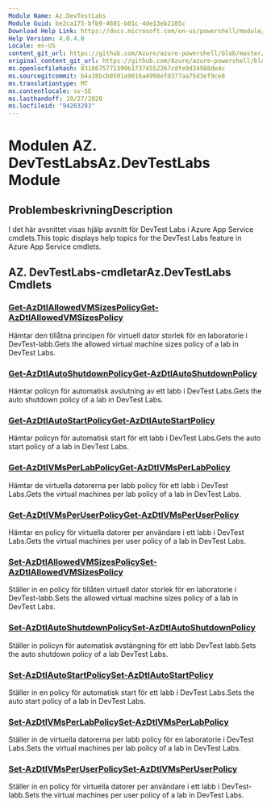 ```yaml
---
Module Name: Az.DevTestLabs
Module Guid: be2ca175-bfb9-4601-b01c-4de13eb2105c
Download Help Link: https://docs.microsoft.com/en-us/powershell/module/az.devtestlabs
Help Version: 4.0.4.0
Locale: en-US
content_git_url: https://github.com/Azure/azure-powershell/blob/master/src/DevTestLabs/DevTestLabs/help/Az.DevTestLabs.md
original_content_git_url: https://github.com/Azure/azure-powershell/blob/master/src/DevTestLabs/DevTestLabs/help/Az.DevTestLabs.md
ms.openlocfilehash: 8310675771399b17374552267cdfe9d34988de4c
ms.sourcegitcommit: b4a38bcb0501a9016a4998efd377aa75d3ef9ce8
ms.translationtype: MT
ms.contentlocale: sv-SE
ms.lasthandoff: 10/27/2020
ms.locfileid: "94263283"
---
```

# <span data-ttu-id="87f92-101">Modulen AZ. DevTestLabs</span><span class="sxs-lookup"><span data-stu-id="87f92-101">Az.DevTestLabs Module</span></span>
## <span data-ttu-id="87f92-102">Problembeskrivning</span><span class="sxs-lookup"><span data-stu-id="87f92-102">Description</span></span>
<span data-ttu-id="87f92-103">I det här avsnittet visas hjälp avsnitt för DevTest Labs i Azure App Service cmdlets.</span><span class="sxs-lookup"><span data-stu-id="87f92-103">This topic displays help topics for the DevTest Labs feature in Azure App Service cmdlets.</span></span>

## <span data-ttu-id="87f92-104">AZ. DevTestLabs-cmdletar</span><span class="sxs-lookup"><span data-stu-id="87f92-104">Az.DevTestLabs Cmdlets</span></span>
### [<span data-ttu-id="87f92-105">Get-AzDtlAllowedVMSizesPolicy</span><span class="sxs-lookup"><span data-stu-id="87f92-105">Get-AzDtlAllowedVMSizesPolicy</span></span>](Get-AzDtlAllowedVMSizesPolicy.md)
<span data-ttu-id="87f92-106">Hämtar den tillåtna principen för virtuell dator storlek för en laboratorie i DevTest-labb.</span><span class="sxs-lookup"><span data-stu-id="87f92-106">Gets the allowed virtual machine sizes policy of a lab in DevTest Labs.</span></span>

### [<span data-ttu-id="87f92-107">Get-AzDtlAutoShutdownPolicy</span><span class="sxs-lookup"><span data-stu-id="87f92-107">Get-AzDtlAutoShutdownPolicy</span></span>](Get-AzDtlAutoShutdownPolicy.md)
<span data-ttu-id="87f92-108">Hämtar policyn för automatisk avslutning av ett labb i DevTest Labs.</span><span class="sxs-lookup"><span data-stu-id="87f92-108">Gets the auto shutdown policy of a lab in DevTest Labs.</span></span>

### [<span data-ttu-id="87f92-109">Get-AzDtlAutoStartPolicy</span><span class="sxs-lookup"><span data-stu-id="87f92-109">Get-AzDtlAutoStartPolicy</span></span>](Get-AzDtlAutoStartPolicy.md)
<span data-ttu-id="87f92-110">Hämtar policyn för automatisk start för ett labb i DevTest Labs.</span><span class="sxs-lookup"><span data-stu-id="87f92-110">Gets the auto start policy of a lab in DevTest Labs.</span></span>

### [<span data-ttu-id="87f92-111">Get-AzDtlVMsPerLabPolicy</span><span class="sxs-lookup"><span data-stu-id="87f92-111">Get-AzDtlVMsPerLabPolicy</span></span>](Get-AzDtlVMsPerLabPolicy.md)
<span data-ttu-id="87f92-112">Hämtar de virtuella datorerna per labb policy för ett labb i DevTest Labs.</span><span class="sxs-lookup"><span data-stu-id="87f92-112">Gets the virtual machines per lab policy of a lab in DevTest Labs.</span></span>

### [<span data-ttu-id="87f92-113">Get-AzDtlVMsPerUserPolicy</span><span class="sxs-lookup"><span data-stu-id="87f92-113">Get-AzDtlVMsPerUserPolicy</span></span>](Get-AzDtlVMsPerUserPolicy.md)
<span data-ttu-id="87f92-114">Hämtar en policy för virtuella datorer per användare i ett labb i DevTest Labs.</span><span class="sxs-lookup"><span data-stu-id="87f92-114">Gets the virtual machines per user policy of a lab in DevTest Labs.</span></span>

### [<span data-ttu-id="87f92-115">Set-AzDtlAllowedVMSizesPolicy</span><span class="sxs-lookup"><span data-stu-id="87f92-115">Set-AzDtlAllowedVMSizesPolicy</span></span>](Set-AzDtlAllowedVMSizesPolicy.md)
<span data-ttu-id="87f92-116">Ställer in en policy för tillåten virtuell dator storlek för en laboratorie i DevTest-labb.</span><span class="sxs-lookup"><span data-stu-id="87f92-116">Sets the allowed virtual machine sizes policy of a lab in DevTest Labs.</span></span>

### [<span data-ttu-id="87f92-117">Set-AzDtlAutoShutdownPolicy</span><span class="sxs-lookup"><span data-stu-id="87f92-117">Set-AzDtlAutoShutdownPolicy</span></span>](Set-AzDtlAutoShutdownPolicy.md)
<span data-ttu-id="87f92-118">Ställer in policyn för automatisk avstängning för ett labb DevTest labb.</span><span class="sxs-lookup"><span data-stu-id="87f92-118">Sets the auto shutdown policy of a lab DevTest Labs.</span></span>

### [<span data-ttu-id="87f92-119">Set-AzDtlAutoStartPolicy</span><span class="sxs-lookup"><span data-stu-id="87f92-119">Set-AzDtlAutoStartPolicy</span></span>](Set-AzDtlAutoStartPolicy.md)
<span data-ttu-id="87f92-120">Ställer in en policy för automatisk start för ett labb i DevTest Labs.</span><span class="sxs-lookup"><span data-stu-id="87f92-120">Sets the auto start policy of a lab in DevTest Labs.</span></span>

### [<span data-ttu-id="87f92-121">Set-AzDtlVMsPerLabPolicy</span><span class="sxs-lookup"><span data-stu-id="87f92-121">Set-AzDtlVMsPerLabPolicy</span></span>](Set-AzDtlVMsPerLabPolicy.md)
<span data-ttu-id="87f92-122">Ställer in de virtuella datorerna per labb policy för en laboratorie i DevTest Labs.</span><span class="sxs-lookup"><span data-stu-id="87f92-122">Sets the virtual machines per lab policy of a lab in DevTest Labs.</span></span>

### [<span data-ttu-id="87f92-123">Set-AzDtlVMsPerUserPolicy</span><span class="sxs-lookup"><span data-stu-id="87f92-123">Set-AzDtlVMsPerUserPolicy</span></span>](Set-AzDtlVMsPerUserPolicy.md)
<span data-ttu-id="87f92-124">Ställer in en policy för virtuella datorer per användare i ett labb i DevTest-labb.</span><span class="sxs-lookup"><span data-stu-id="87f92-124">Sets the virtual machines per user policy of a lab in DevTest Labs.</span></span>


